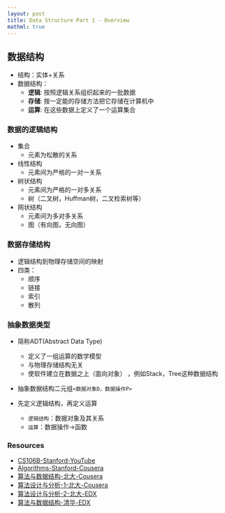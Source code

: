 ```yaml
---
layout: post
title: Data Structure Part 1 - Overview
mathml: true
---
```


## 数据结构

- 结构：实体+关系
- 数据结构：
	- **逻辑**: 按照逻辑关系组织起来的一批数据
	- **存储**: 按一定能的存储方法把它存储在计算机中
	- **运算**: 在这些数据上定义了一个运算集合

### 数据的逻辑结构

- 集合
	- 元素为松散的关系
- 线性结构
	- 元素间为严格的一对一关系
- 树状结构
	- 元素间为严格的一对多关系
	- 树（二叉树，Huffman树，二叉检索树等）
- 网状结构
	- 元素间为多对多关系
	- 图（有向图，无向图）

### 数据存储结构

- 逻辑结构到物理存储空间的映射
- 四类：
	- 顺序
	- 链接
	- 索引
	- 散列

### 抽象数据类型

- 简称ADT(Abstract Data Type)
	- 定义了一组运算的数学模型
	- 与物理存储结构无关
	- 使软件建立在数据之上（面向对象） ，例如Stack，Tree这种数据结构  

- 抽象数据结构二元组`<数据对象D，数据操作P>`
- 先定义逻辑结构，再定义运算
	- `逻辑结构`：数据对象及其关系
	- `运算`：数据操作->函数 


### Resources 

- [CS106B-Stanford-YouTube](https://www.youtube.com/watch?v=NcZ2cu7gc-A&list=PLnfg8b9vdpLn9exZweTJx44CII1bYczuk)
- [Algorithms-Stanford-Cousera]()
- [算法与数据结构-北大-Cousera](https://www.coursera.org/learn/shuju-jiegou-suanfa/lecture/6Kuta/tu-de-bian-li)
- [算法设计与分析-1-北大-Cousera]()
- [算法设计与分析-2-北大-EDX]()
- [算法与数据结构-清华-EDX]()











